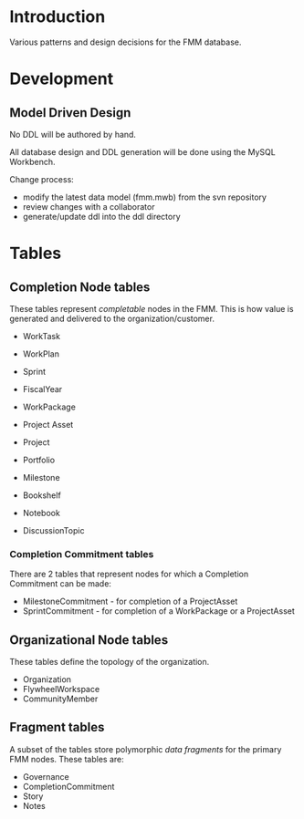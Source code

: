 # Introduction #

Various patterns and design decisions for the FMM database.

# Development #

## Model Driven Design ##

No DDL will be authored by hand.

All database design and DDL generation will be done using the MySQL Workbench.

Change process:
  * modify the latest data model (fmm.mwb) from the svn repository
  * review changes with a collaborator
  * generate/update ddl into the ddl directory


# Tables #

## Completion Node tables ##

These tables represent _completable_ nodes in the FMM.  This is how value is generated and delivered to the organization/customer.

  * WorkTask
  * WorkPlan
  * Sprint
  * FiscalYear

  * WorkPackage
  * Project Asset
  * Project
  * Portfolio

  * Milestone

  * Bookshelf
  * Notebook
  * DiscussionTopic

### Completion Commitment tables ###

There are 2 tables that represent nodes for which a Completion Commitment can be made:
  * MilestoneCommitment - for completion of a ProjectAsset
  * SprintCommitment - for completion of a WorkPackage or a ProjectAsset

## Organizational Node tables ##

These tables define the topology of the organization.

  * Organization
  * FlywheelWorkspace
  * CommunityMember

## Fragment tables ##

A subset of the tables store polymorphic _data fragments_ for the primary FMM nodes.  These tables are:
  * Governance
  * CompletionCommitment
  * Story
  * Notes
